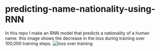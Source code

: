 # predicting-name-nationality-using-RNN
In this repo I make an RNN model that predicts a nationality of a human name.
this image shows the decrease in the loss during training over 100,000 training steps.
![loss over training](images/image.png)
